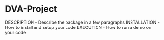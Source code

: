 # DVA-Project

DESCRIPTION - Describe the package in a few paragraphs
INSTALLATION - How to install and setup your code
EXECUTION - How to run a demo on your code
